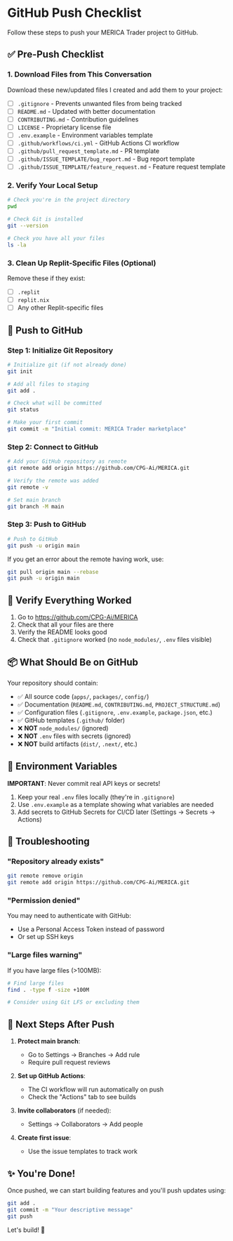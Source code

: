 # GitHub Push Checklist

Follow these steps to push your MERICA Trader project to GitHub.

## ✅ Pre-Push Checklist

### 1. Download Files from This Conversation

Download these new/updated files I created and add them to your project:

- [ ] `.gitignore` - Prevents unwanted files from being tracked
- [ ] `README.md` - Updated with better documentation
- [ ] `CONTRIBUTING.md` - Contribution guidelines
- [ ] `LICENSE` - Proprietary license file
- [ ] `.env.example` - Environment variables template
- [ ] `.github/workflows/ci.yml` - GitHub Actions CI workflow
- [ ] `.github/pull_request_template.md` - PR template
- [ ] `.github/ISSUE_TEMPLATE/bug_report.md` - Bug report template
- [ ] `.github/ISSUE_TEMPLATE/feature_request.md` - Feature request template

### 2. Verify Your Local Setup

```bash
# Check you're in the project directory
pwd

# Check Git is installed
git --version

# Check you have all your files
ls -la
```

### 3. Clean Up Replit-Specific Files (Optional)

Remove these if they exist:
- [ ] `.replit`
- [ ] `replit.nix`
- [ ] Any other Replit-specific files

## 🚀 Push to GitHub

### Step 1: Initialize Git Repository

```bash
# Initialize git (if not already done)
git init

# Add all files to staging
git add .

# Check what will be committed
git status

# Make your first commit
git commit -m "Initial commit: MERICA Trader marketplace"
```

### Step 2: Connect to GitHub

```bash
# Add your GitHub repository as remote
git remote add origin https://github.com/CPG-Ai/MERICA.git

# Verify the remote was added
git remote -v

# Set main branch
git branch -M main
```

### Step 3: Push to GitHub

```bash
# Push to GitHub
git push -u origin main
```

If you get an error about the remote having work, use:
```bash
git pull origin main --rebase
git push -u origin main
```

## 🎉 Verify Everything Worked

1. Go to https://github.com/CPG-Ai/MERICA
2. Check that all your files are there
3. Verify the README looks good
4. Check that `.gitignore` worked (no `node_modules/`, `.env` files visible)

## 📦 What Should Be on GitHub

Your repository should contain:
- ✅ All source code (`apps/`, `packages/`, `config/`)
- ✅ Documentation (`README.md`, `CONTRIBUTING.md`, `PROJECT_STRUCTURE.md`)
- ✅ Configuration files (`.gitignore`, `.env.example`, `package.json`, etc.)
- ✅ GitHub templates (`.github/` folder)
- ❌ **NOT** `node_modules/` (ignored)
- ❌ **NOT** `.env` files with secrets (ignored)
- ❌ **NOT** build artifacts (`dist/`, `.next/`, etc.)

## 🔐 Environment Variables

**IMPORTANT**: Never commit real API keys or secrets!

1. Keep your real `.env` files locally (they're in `.gitignore`)
2. Use `.env.example` as a template showing what variables are needed
3. Add secrets to GitHub Secrets for CI/CD later (Settings → Secrets → Actions)

## 🐛 Troubleshooting

### "Repository already exists"
```bash
git remote remove origin
git remote add origin https://github.com/CPG-Ai/MERICA.git
```

### "Permission denied"
You may need to authenticate with GitHub:
- Use a Personal Access Token instead of password
- Or set up SSH keys

### "Large files warning"
If you have large files (>100MB):
```bash
# Find large files
find . -type f -size +100M

# Consider using Git LFS or excluding them
```

## 🎯 Next Steps After Push

1. **Protect main branch**:
   - Go to Settings → Branches → Add rule
   - Require pull request reviews

2. **Set up GitHub Actions**:
   - The CI workflow will run automatically on push
   - Check the "Actions" tab to see builds

3. **Invite collaborators** (if needed):
   - Settings → Collaborators → Add people

4. **Create first issue**:
   - Use the issue templates to track work

## ✨ You're Done!

Once pushed, we can start building features and you'll push updates using:

```bash
git add .
git commit -m "Your descriptive message"
git push
```

Let's build! 🚀

